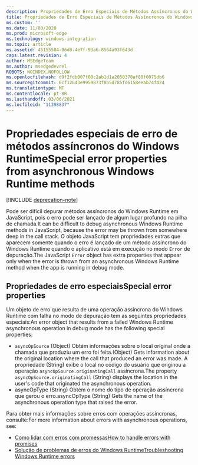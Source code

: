 ```yaml
---
description: Propriedades de Erro Especiais de Métodos Assíncronos do Windows Runtime
title: Propriedades de Erro Especiais de Métodos Assíncronos do Windows Runtime
ms.custom: ''
ms.date: 11/03/2020
ms.prod: microsoft-edge
ms.technology: windows-integration
ms.topic: article
ms.assetid: 45155584-06d8-4e7f-93a6-8564a93f643d
caps.latest.revision: 4
author: MSEdgeTeam
ms.author: msedgedevrel
ROBOTS: NOINDEX,NOFOLLOW
ms.openlocfilehash: d9f2fdb007f00c2ab1d1a2050378af80f0075db6
ms.sourcegitcommit: 6cf12643e9959873f8b5d785fd6158eeab74f424
ms.translationtype: MT
ms.contentlocale: pt-BR
ms.lasthandoff: 03/06/2021
ms.locfileid: "11398837"
---
```

# <a name="special-error-properties-from-asynchronous-windows-runtime-methods"></a><span data-ttu-id="d96f1-103">Propriedades especiais de erro de métodos assíncronos do Windows Runtime</span><span class="sxs-lookup"><span data-stu-id="d96f1-103">Special error properties from asynchronous Windows Runtime methods</span></span>  

[!INCLUDE [deprecation-note](../includes/legacy-edge-note.md)]  

<span data-ttu-id="d96f1-104">Pode ser difícil depurar métodos assíncronos do Windows Runtime em JavaScript, pois o erro pode ser lançado de algum lugar profundo na pilha de chamada.</span><span class="sxs-lookup"><span data-stu-id="d96f1-104">It can be difficult to debug asynchronous Windows Runtime methods in JavaScript, because the error may be thrown from somewhere deep in the call stack.</span></span>  <span data-ttu-id="d96f1-105">O objeto JavaScript tem propriedades extras que aparecem somente quando o erro é lançado de um método assíncrono do Windows Runtime quando o aplicativo está em execução no modo `Error` de depuração.</span><span class="sxs-lookup"><span data-stu-id="d96f1-105">The JavaScript `Error` object has extra properties that appear only when the error is thrown from an asynchronous Windows Runtime method when the app is running in debug mode.</span></span>  
  
## <a name="special-error-properties"></a><span data-ttu-id="d96f1-106">Propriedades de erro especiais</span><span class="sxs-lookup"><span data-stu-id="d96f1-106">Special error properties</span></span>  

<span data-ttu-id="d96f1-107">Um objeto de erro que resulta de uma operação assíncrona do Windows Runtime com falha no modo de depuração tem as seguintes propriedades especiais:</span><span class="sxs-lookup"><span data-stu-id="d96f1-107">An error object that results from a failed Windows Runtime asynchronous operation in debug mode has the following special properties:</span></span>  

*   `asyncOpSource` <span data-ttu-id="d96f1-108">\(Object\) Obtém informações sobre o local original onde a chamada que produziu um erro foi feita.</span><span class="sxs-lookup"><span data-stu-id="d96f1-108">\(Object\) Gets information about the original location where the call that produced an error was made.</span></span>  <span data-ttu-id="d96f1-109">A propriedade \(String\) exibe o local no código do usuário que originou a operação `asyncOpSource.originatingCall` assíncrona.</span><span class="sxs-lookup"><span data-stu-id="d96f1-109">The property `asyncOpSource.originatingCall` \(String\) displays the location in the user's code that originated the asynchronous operation.</span></span>  
*   <span data-ttu-id="d96f1-110">asyncOpType \(String\) Obtém o nome do tipo de operação assíncrona que gerou o erro.</span><span class="sxs-lookup"><span data-stu-id="d96f1-110">asyncOpType \(String\) Gets the name of the asynchronous operation type that raised the error.</span></span>  
    
<span data-ttu-id="d96f1-111">Para obter mais informações sobre erros com operações assíncronas, consulte:</span><span class="sxs-lookup"><span data-stu-id="d96f1-111">For more information about errors with asynchronous operations, see:</span></span>  

*   [<span data-ttu-id="d96f1-112">Como lidar com erros com promessas</span><span class="sxs-lookup"><span data-stu-id="d96f1-112">How to handle errors with promises</span></span>][PreviousVersionsWindowsAppsHh700337]  
*   [<span data-ttu-id="d96f1-113">Solução de problemas de erros do Windows Runtime</span><span class="sxs-lookup"><span data-stu-id="d96f1-113">Troubleshooting Windows Runtime errors</span></span>][PreviousVersionsWindowsAppsHh974350]  
    
<!-- links -->  

[PreviousVersionsWindowsAppsHh700337]: /previous-versions/windows/apps/hh700337(v=win.10) "Como lidar com erros com promessas (HTML) | Microsoft Docs"  
[PreviousVersionsWindowsAppsHh974350]: /previous-versions/windows/apps/hh974350(v=win.10) "Solução de problemas de erros do Windows Runtime (HTML) | Microsoft Docs"  
